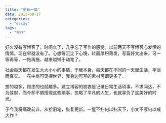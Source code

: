 ```yaml
---
title: "更新一篇"
date: 2013-08-17
categories: 
  - "essay"
tags: 
  - "写作"
---
```


好久沒有写博客了，时间久了，几乎忘了写作的感觉。以前两天不写博客心发慌的情愫，现在早就没有了。心想等沉淀下心境，转而厚积薄发，写篇好文出来，可一等再等，一拖再拖，越来越懒于动笔了。

社会每天都在发生大大小小的事情，于我本身，每天都在不同的一天里生活，平淡而真实。一花中尚可窥探世界，我身边可写的素材可谓更多了。

想的越多，顾虑的也就越多。建立博客的初衷是记录日常生活琐事，不求闻达，不为敛财，而今却不屑搭理这些琐事，忽略了平凡的人生，也就辜负了这美好的时光。

于今我将痛改前非，从拾旧笔，恢复更新。一屋不扫何以扫天下，小文不写何以成大作？
